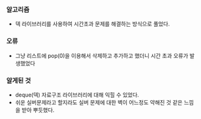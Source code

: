 ### 알고리즘
 - 덱 라이브러리를 사용하여 시간초과 문제를 해결하는 방식으로 풀었다.

### 오류
 - 그냥 리스트에 pop(0)을 이용해서 삭제하고 추가하고 했더니 시간 초과 오류가 발생했었다

### 알게된 것
 - deque(덱) 자료구조 라이브러리에 대해 익힐 수 있었다.
 - 쉬운 실버문제라고 할지라도 실버 문제에 대한 벽이 어느정도 약해진 것 같은 느낌을 받아 뿌듯했다.
